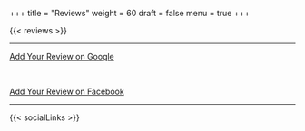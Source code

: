 +++
title = "Reviews"
weight = 60
draft = false
menu = true
+++

{{< reviews >}}

---

<a target="_blank" href="https://www.google.com/search?q=comedysportzs+san+antonio&ie=utf-8&oe=utf-8#lrd=0x865c68860bf3ce87:0x6a8fc18bbee1a15,3,,,," class="button special">Add Your Review on Google</a>

<br/>

<a target="_blank" href="https://www.facebook.com/pg/ComedySportzSanAntonio/reviews" class="button special">Add Your Review on Facebook</a>

---

{{< socialLinks >}}
